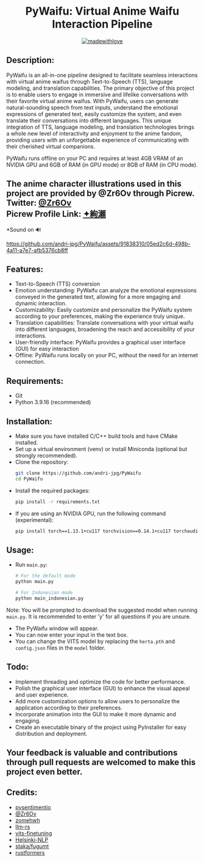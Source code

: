 <div align="center">
<h1>PyWaifu: Virtual Anime Waifu Interaction Pipeline</h1>
  
[![madewithlove](https://forthebadge.com/images/badges/built-with-love.svg)](https://github.com/andri-jpg/PyWaifu)

</div>

## Description:
PyWaifu is an all-in-one pipeline designed to facilitate seamless interactions with virtual anime waifus through Text-to-Speech (TTS), language modeling, and translation capabilities. The primary objective of this project is to enable users to engage in immersive and lifelike conversations with their favorite virtual anime waifus. With PyWaifu, users can generate natural-sounding speech from text inputs, understand the emotional expressions of generated text, easily customize the system, and even translate their conversations into different languages. This unique integration of TTS, language modeling, and translation technologies brings a whole new level of interactivity and enjoyment to the anime fandom, providing users with an unforgettable experience of communicating with their cherished virtual companions.

PyWaifu runs offline on your PC and requires at least 4GB VRAM of an NVIDIA GPU and 6GB of RAM (in GPU mode) or 8GB of RAM (in CPU mode).

## The anime character illustrations used in this project are provided by @Zr6Ov through Picrew. <br> Twitter: [@Zr6Ov](https://twitter.com/Zr6Ov) <br> Picrew Profile Link: [✦絢瀬](https://picrew.me/en/search/creator?crid=1560771)

*Sound on 🔊

https://github.com/andri-jpg/PyWaifu/assets/91838310/05ed2c6d-498b-4a11-a7e7-afb5376cb8ff

## Features:
- Text-to-Speech (TTS) conversion
- Emotion understanding: PyWaifu can analyze the emotional expressions conveyed in the generated text, allowing for a more engaging and dynamic interaction.
- Customizability: Easily customize and personalize the PyWaifu system according to your preferences, making the experience truly unique.
- Translation capabilities: Translate conversations with your virtual waifu into different languages, broadening the reach and accessibility of your interactions.
- User-friendly interface: PyWaifu provides a graphical user interface (GUI) for easy interaction
- Offline: PyWaifu runs locally on your PC, without the need for an internet connection.

## Requirements:
- Git
- Python 3.9.16 (recommended)

## Installation:
- Make sure you have installed C/C++ build tools and have CMake installed.
- Set up a virtual environment (venv) or install Miniconda (optional but strongly recommended).
- Clone the repository:
  ```bash
  git clone https://github.com/andri-jpg/PyWaifu
  cd PyWaifu
  ```
- Install the required packages:
  ```bash
  pip install -r requirements.txt
  
  ```
- If you are using an NVIDIA GPU, run the following command (experimental):
  ```bash
  pip install torch==1.13.1+cu117 torchvision==0.14.1+cu117 torchaudio==0.13.1 --extra-index-url https://download.pytorch.org/whl/cu117
  ```

## Usage:
- Run `main.py`:
  ```bash
  # For the default mode
  python main.py

  # For Indonesian mode
  python main_indonesian.py
  ```

Note: You will be prompted to download the suggested model when running `main.py`. It is recommended to enter 'y' for all questions if you are unsure.

- The PyWaifu window will appear.
- You can now enter your input in the text box.
- You can change the VITS model by replacing the `herta.pth` and `config.json` files in the `model` folder.

## Todo:
- Implement threading and optimize the code for better performance.
- Polish the graphical user interface (GUI) to enhance the visual appeal and user experience.
- Add more customization options to allow users to personalize the application according to their preferences.
- Incorporate animation into the GUI to make it more dynamic and engaging.
- Create an executable binary of the project using PyInstaller for easy distribution and deployment.

## Your feedback is valuable and contributions through pull requests are welcomed to make this project even better.

## Credits:
- [pysentimentio](https://github.com/pysentimiento)
- [@Zr6Ov](https://twitter.com/Zr6Ov)
- [zomehwh](https://huggingface.co/spaces/zomehwh/vits-models)
- [llm-rs](https://github.com/LLukas22/llm-rs-python)
- [vits-finetuning](https://github.com/SayaSS/vits-finetuning)
- [Helsinki-NLP](https://huggingface.co/Helsinki-NLP)
- [staka/fugumt](https://huggingface.co/staka/fugumt-ja-en)
- [rustformers](https://github.com/rustformers/llm)
